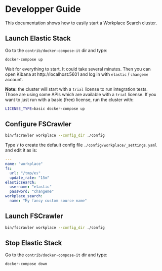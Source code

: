 # Developper Guide

This documentation shows how to easily start a Workplace Search cluster.

## Launch Elastic Stack

Go to the `contrib/docker-compose-it` dir and type:

```sh
docker-compose up
```

Wait for everything to start. It could take several minutes.
Then you can open Kibana at http://localhost:5601 and log in with `elastic` / `changeme` account.

**Note:** the cluster will start with a `trial` license to run integration tests.
Those are using some APIs which are available with a `trial` license. If you want to just run
with a basic (free) license, run the cluster with:

```sh
LICENSE_TYPE=basic docker-compose up
```

## Configure FSCrawler

```sh
bin/fscrawler workplace --config_dir ./config
```

Type `Y` to create the default config file `./config/workplace/_settings.yaml` and edit it as is:

```yml
---
name: "workplace"
fs:
  url: "/tmp/es"
  update_rate: "15m"
elasticsearch:
  username: "elastic"
  password: "changeme"
workplace_search:
  name: "My fancy custom source name"
```

## Launch FSCrawler

```sh
bin/fscrawler workplace --config_dir ./config
```

## Stop Elastic Stack

Go to the `contrib/docker-compose-it` dir and type:

```sh
docker-compose down
```

